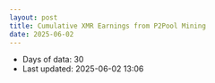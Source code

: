 ```yaml
---
layout: post
title: Cumulative XMR Earnings from P2Pool Mining
date: 2025-06-02
---
```


<script src="https://cdnjs.cloudflare.com/ajax/libs/PapaParse/5.3.0/papaparse.min.js"></script>
<script src="https://cdn.jsdelivr.net/npm/apexcharts"></script>
<script src="/assets/js/payment/payment/cumulative-payment-30days.js"></script>

<div id="wrapper">
  <div id="areaChart">
  </div>
  <div id="barChart">
  </div>
 </div>

* Days of data: 30
* Last updated: 2025-06-02 13:06
